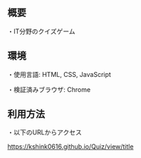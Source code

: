 ## 概要
・IT分野のクイズゲーム

## 環境
・使用言語: HTML, CSS, JavaScript

・検証済みブラウザ: Chrome

## 利用方法
・以下のURLからアクセス

https://kshink0616.github.io/Quiz/view/title
